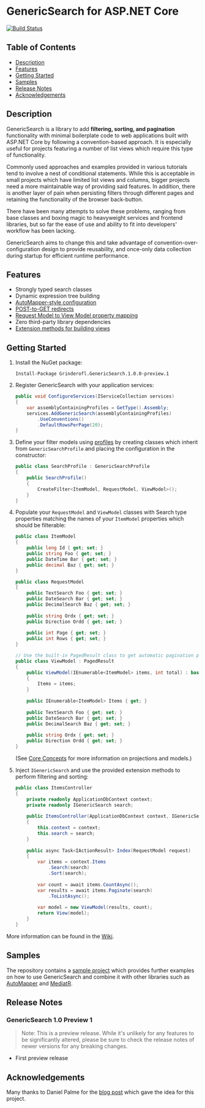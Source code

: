 # GenericSearch for ASP.NET Core

[![Build Status](https://dev.azure.com/sulenero/GenericSearch/_apis/build/status/GenericSearch?branchName=master)](https://dev.azure.com/sulenero/GenericSearch/_build/latest?definitionId=11&branchName=master)



## Table of Contents

* [Description](#description)
* [Features](#features)
* [Getting Started](#getting-started)
* [Samples](#samples)
* [Release Notes](#release-notes)
* [Acknowledgements](#acknowledgements)



## Description

GenericSearch is a library to add **filtering, sorting, and pagination** functionality with minimal boilerplate code to web applications built with ASP.NET Core by following a convention-based approach. It is especially useful for projects featuring a number of list views which require this type of functionality.

Commonly used approaches and examples provided in various tutorials tend to involve a nest of conditional statements. While this is acceptable in small projects which have limited list views and columns, bigger projects need a more maintainable way of providing said features. In addition, there is another layer of pain when persisting filters through different pages and retaining the functionality of the browser back-button.

There have been many attempts to solve these problems, ranging from base classes and boxing magic to heavyweight services and frontend libraries, but so far the ease of use and ability to fit into developers' workflow has been lacking.

GenericSearch aims to change this and take advantage of convention-over-configuration design to provide reusability, and once-only data collection during startup for efficient runtime performance.



## Features

* Strongly typed search classes
* Dynamic expression tree building
* [AutoMapper-style configuration]( https://dev.azure.com/sulenero/GenericSearch/_wiki/wikis/GenericSearch.wiki/27/Profiles )
* [POST-to-GET redirects]( https://dev.azure.com/sulenero/GenericSearch/_wiki/wikis/GenericSearch.wiki/13/POST-to-GET-redirects )
* [Request Model to View Model property mapping]( https://dev.azure.com/sulenero/GenericSearch/_wiki/wikis/GenericSearch.wiki/29/Request-Model-to-View-Model-property-mapping )
* Zero third-party library dependencies
* [Extension methods for building views]( https://dev.azure.com/sulenero/GenericSearch/_wiki/wikis/GenericSearch.wiki/31/Extension-methods )



## Getting Started

1. Install the NuGet package:

   `Install-Package Grinderofl.GenericSearch.1.0.0-preview.1`
   
2. Register GenericSearch with your application services:

   ```c#
   public void ConfigureServices(IServiceCollection services)
   {
       var assemblyContainingProfiles = GetType().Assembly;
       services.AddGenericSearch(assemblyContainingProfiles)
           .UseConventions()
           .DefaultRowsPerPage(20);
   }
   ```

3. Define your filter models using [profiles]( https://dev.azure.com/sulenero/GenericSearch/_wiki/wikis/GenericSearch.wiki/27/Profiles ) by creating classes which inherit from `GenericSearchProfile` and placing the configuration in the constructor:

   ```c#
   public class SearchProfile : GenericSearchProfile
   {
       public SearchProfile()
       {
           CreateFilter<ItemModel, RequestModel, ViewModel>();
       }
   }
   ```

4. Populate your `RequestModel` and `ViewModel` classes with Search type properties matching the names of your `ItemModel` properties which should be filterable:

   ```c#
   public class ItemModel
   {
       public long Id { get; set; }
       public string Foo { get; set; }
       public DateTime Bar { get; set; }
       public decimal Baz { get; set; }
   }
   
   public class RequestModel
   {
       public TextSearch Foo { get; set; }
       public DateSearch Bar { get; set; }
       public DecimalSearch Baz { get; set; }
       
       public string Ordx { get; set; }
       public Direction Ordd { get; set; }
       
       public int Page { get; set; }
       public int Rows { get; set; }
   }
   
   // Use the built-in PagedResult class to get automatic pagination properties
   public class ViewModel : PagedResult
   {
       public ViewModel(IEnumerable<ItemModel> items, int total) : base(total)
       {
           Items = items;
       }
       
       public IEnumerable<ItemModel> Items { get; }
       
       public TextSearch Foo { get; set; }
       public DateSearch Bar { get; set; }
       public DecimalSearch Baz { get; set; }
       
       public string Ordx { get; set; }
       public Direction Ordd { get; set; }
   }
   ```

   (See [Core Concepts]( https://dev.azure.com/sulenero/GenericSearch/_wiki/wikis/GenericSearch.wiki/11/Core-Concepts ) for more information on projections and models.)

5. Inject `IGenericSearch` and use the provided extension methods to perform filtering and sorting:

   ```c#
   public class ItemsController
   {
       private readonly ApplicationDbContext context;
       private readonly IGenericSearch search;
       
       public ItemsController(ApplicationDbContext context, IGenericSearch search)
       {
           this.context = context;
           this.search = search;
       }
       
       public async Task<IActionResult> Index(RequestModel request)
       {
           var items = context.Items
               .Search(search)
               .Sort(search);
           
           var count = await items.CountAsync();
           var results = await items.Paginate(search)
               .ToListAsync();
           
           var model = new ViewModel(results, count);
           return View(model);
       }
   }
   ```

More information can be found in the [Wiki]( https://dev.azure.com/sulenero/GenericSearch/_wiki/wikis/GenericSearch.wiki/1/Home ).



## Samples

The repository contains a [sample project]( https://dev.azure.com/sulenero/_git/GenericSearch?path=%2Fsrc%2FGenericSearch.Sample) which provides further examples on how to use GenericSearch and combine it with other libraries such as [AutoMapper](https://automapper.org/) and [MediatR](https://github.com/jbogard/MediatR). 



## Release Notes

### GenericSearch 1.0 Preview 1

> Note: This is a preview release. While it's unlikely for any features to be significantly altered, please be sure to check the release notes of newer versions for any breaking changes.

* First preview release



## Acknowledgements

Many thanks to Daniel Palme for the [blog post]( https://www.palmmedia.de/blog/2012/2/18/aspnet-mvc-generic-filtering-based-on-expressions ) which gave the idea for this project.
